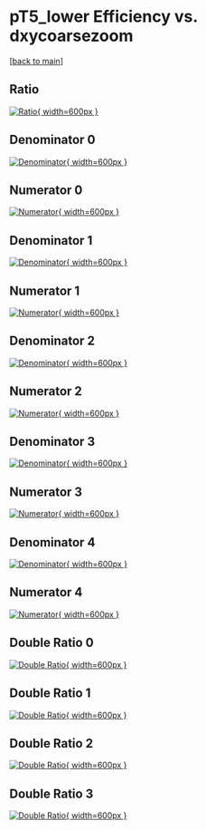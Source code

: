 # pT5_lower Efficiency vs. dxycoarsezoom

[[back to main](./)]



## Ratio

[![Ratio](../mtv/var/pT5_lower_loweta_0_-1_eff_dxycoarsezoom.png){ width=600px }](../mtv/var/pT5_lower_loweta_0_-1_eff_dxycoarsezoom.pdf)

## Denominator 0

[![Denominator](../mtv/den/pT5_lower_loweta_0_-1_eff_dxycoarsezoom_den0.png){ width=600px }](../mtv/den/pT5_lower_loweta_0_-1_eff_dxycoarsezoom_den0.pdf)

## Numerator 0

[![Numerator](../mtv/num/pT5_lower_loweta_0_-1_eff_dxycoarsezoom_num0.png){ width=600px }](../mtv/num/pT5_lower_loweta_0_-1_eff_dxycoarsezoom_num0.pdf)

## Denominator 1

[![Denominator](../mtv/den/pT5_lower_loweta_0_-1_eff_dxycoarsezoom_den1.png){ width=600px }](../mtv/den/pT5_lower_loweta_0_-1_eff_dxycoarsezoom_den1.pdf)

## Numerator 1

[![Numerator](../mtv/num/pT5_lower_loweta_0_-1_eff_dxycoarsezoom_num1.png){ width=600px }](../mtv/num/pT5_lower_loweta_0_-1_eff_dxycoarsezoom_num1.pdf)

## Denominator 2

[![Denominator](../mtv/den/pT5_lower_loweta_0_-1_eff_dxycoarsezoom_den2.png){ width=600px }](../mtv/den/pT5_lower_loweta_0_-1_eff_dxycoarsezoom_den2.pdf)

## Numerator 2

[![Numerator](../mtv/num/pT5_lower_loweta_0_-1_eff_dxycoarsezoom_num2.png){ width=600px }](../mtv/num/pT5_lower_loweta_0_-1_eff_dxycoarsezoom_num2.pdf)

## Denominator 3

[![Denominator](../mtv/den/pT5_lower_loweta_0_-1_eff_dxycoarsezoom_den3.png){ width=600px }](../mtv/den/pT5_lower_loweta_0_-1_eff_dxycoarsezoom_den3.pdf)

## Numerator 3

[![Numerator](../mtv/num/pT5_lower_loweta_0_-1_eff_dxycoarsezoom_num3.png){ width=600px }](../mtv/num/pT5_lower_loweta_0_-1_eff_dxycoarsezoom_num3.pdf)

## Denominator 4

[![Denominator](../mtv/den/pT5_lower_loweta_0_-1_eff_dxycoarsezoom_den4.png){ width=600px }](../mtv/den/pT5_lower_loweta_0_-1_eff_dxycoarsezoom_den4.pdf)

## Numerator 4

[![Numerator](../mtv/num/pT5_lower_loweta_0_-1_eff_dxycoarsezoom_num4.png){ width=600px }](../mtv/num/pT5_lower_loweta_0_-1_eff_dxycoarsezoom_num4.pdf)

## Double Ratio 0

[![Double Ratio](../mtv/ratio/pT5_lower_loweta_0_-1_eff_dxycoarsezoom_ratio0.png){ width=600px }](../mtv/ratio/pT5_lower_loweta_0_-1_eff_dxycoarsezoom_ratio0.pdf)

## Double Ratio 1

[![Double Ratio](../mtv/ratio/pT5_lower_loweta_0_-1_eff_dxycoarsezoom_ratio1.png){ width=600px }](../mtv/ratio/pT5_lower_loweta_0_-1_eff_dxycoarsezoom_ratio1.pdf)

## Double Ratio 2

[![Double Ratio](../mtv/ratio/pT5_lower_loweta_0_-1_eff_dxycoarsezoom_ratio2.png){ width=600px }](../mtv/ratio/pT5_lower_loweta_0_-1_eff_dxycoarsezoom_ratio2.pdf)

## Double Ratio 3

[![Double Ratio](../mtv/ratio/pT5_lower_loweta_0_-1_eff_dxycoarsezoom_ratio3.png){ width=600px }](../mtv/ratio/pT5_lower_loweta_0_-1_eff_dxycoarsezoom_ratio3.pdf)

